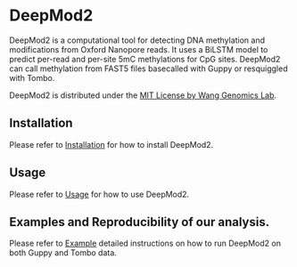 # DeepMod2
DeepMod2 is a computational tool for detecting DNA methylation and modifications from Oxford Nanopore reads. It uses a BiLSTM model to predict per-read and per-site 5mC methylations for CpG sites. DeepMod2 can call methylation from FAST5 files basecalled with Guppy or resquiggled with Tombo.


DeepMod2 is distributed under the [MIT License by Wang Genomics Lab](https://wglab.mit-license.org/).


## Installation
Please refer to [Installation](https://github.com/WGLab/DeepMod2/blob/main/docs/Install.md) for how to install DeepMod2.

## Usage

Please refer to [Usage](https://github.com/WGLab/DeepMod2/blob/main/docs/Usage.md) for how to use DeepMod2.

## Examples and Reproducibility of our analysis.

Please refer to [Example](https://github.com/WGLab/DeepMod2/blob/main/docs/Example.md) detailed instructions on how to run DeepMod2 on both Guppy and Tombo data.
